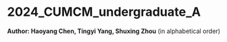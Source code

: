 # 2024_CUMCM_undergraduate_A

**Author: Haoyang Chen, Tingyi Yang, Shuxing Zhou** (in alphabetical order)
